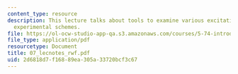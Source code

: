 ```yaml
---
content_type: resource
description: This lecture talks about tools to examine various excitation/detection
  experimental schemes.
file: https://ol-ocw-studio-app-qa.s3.amazonaws.com/courses/5-74-introductory-quantum-mechanics-ii-spring-2004/2d6818d7f16889ea305a33720bcf3c67_07_lecnotes_rwf.pdf
file_type: application/pdf
resourcetype: Document
title: 07_lecnotes_rwf.pdf
uid: 2d6818d7-f168-89ea-305a-33720bcf3c67
---
```

